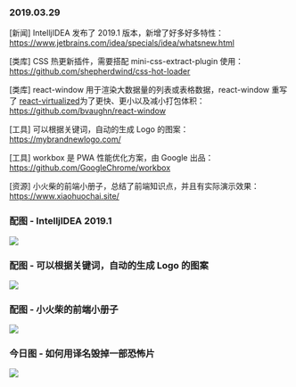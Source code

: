 ### 2019.03.29

[新闻] IntelljIDEA 发布了 2019.1 版本，新增了好多好多特性：<https://www.jetbrains.com/idea/specials/idea/whatsnew.html>

[类库] CSS 热更新插件，需要搭配 mini-css-extract-plugin 使用：<https://github.com/shepherdwind/css-hot-loader>

[类库] react-window 用于渲染大数据量的列表或表格数据，react-window 重写了 [react-virtualized](https://github.com/bvaughn/react-virtualized)为了更快、更小以及减小打包体积：<https://github.com/bvaughn/react-window>

[工具] 可以根据关键词，自动的生成 Logo 的图案：<https://mybrandnewlogo.com/>

[工具] workbox 是 PWA 性能优化方案，由 Google 出品：<https://github.com/GoogleChrome/workbox>

[资源] 小火柴的前端小册子，总结了前端知识点，并且有实际演示效果：<https://www.xiaohuochai.site/>

### 配图 - IntelljIDEA 2019.1 
![](https://www.jetbrains.com/idea/whatsnew/img/2019.1/ThemeDarkPurple.png)

### 配图 - 可以根据关键词，自动的生成 Logo 的图案
![](https://ws1.sinaimg.cn/large/62bfa70bly1g1ihojlwthj226u15utpz.jpg)

### 配图 - 小火柴的前端小册子
![](https://pic.xiaohuochai.site/blog/HTTP_network1.jpg)

### 今日图 - 如何用译名毁掉一部恐怖片
![](https://user-gold-cdn.xitu.io/2019/3/28/169c24ba86d9d55f?imageView2/2/w/800/q/100)
